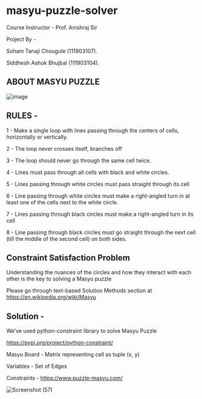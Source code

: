# masyu-puzzle-solver

Course Instructor -
Prof. Anishraj Sir

Project By -

Soham Tanaji Chougule (111903107).

Siddhesh Ashok Bhujbal (111903104).



## ABOUT MASYU PUZZLE

![image](https://user-images.githubusercontent.com/102315216/181717589-3f7647be-9c42-4bd6-9f75-5893bdfb82f3.png)

## RULES -
1 - Make a single loop with lines passing through the centers of cells, horizontally or vertically.

2 - The loop never crosses itself, branches off

3 - The loop should never go through the same cell twice.

4 - Lines must pass through all cells with black and white circles.

5 - Lines passing through white circles must pass straight through its cell

6 - Line passing through white circles must make a right-angled turn in at least one of the cells next to the white circle.

7 - Lines passing through black circles must make a right-angled turn in its cell

8 - Line passing through black circles  must go straight through the next cell (till the middle of the second cell) on both sides.


## Constraint Satisfaction Problem 
Understanding the nuances of the circles and how they interact with each other is the key to solving a Masyu puzzle

Please go through text-based Solution Methods section at https://en.wikipedia.org/wiki/Masyu



## Solution -
We’ve used python-constraint library to solve Masyu Puzzle

https://pypi.org/project/python-constraint/

Masyu Board  - Matrix representing cell as tuple (x, y)

Variables - Set of Edges 

Constraints - https://www.puzzle-masyu.com/

![Screenshot (57)](https://user-images.githubusercontent.com/102315216/181715537-56c72380-661a-40c4-8050-03aee07ebfcc.png)

